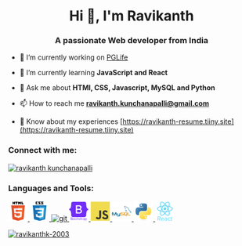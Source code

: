 <h1 align="center">Hi 👋, I'm Ravikanth</h1>
<h3 align="center">A passionate Web developer from India</h3>


- 🔭 I’m currently working on [PGLife](https://github.com/RavikanthK-2003/PGLife)

- 🌱 I’m currently learning **JavaScript and React**

- 💬 Ask me about **HTMl, CSS, Javascript, MySQL and Python**

- 📫 How to reach me **ravikanth.kunchanapalli@gmail.com**

- 📄 Know about my experiences [https://ravikanth-resume.tiiny.site](https://ravikanth-resume.tiiny.site)

<h3 align="left">Connect with me:</h3>
<p align="left">
<a href="https://linkedin.com/in/ravikanth kunchanapalli" target="blank"><img align="center" src="https://raw.githubusercontent.com/rahuldkjain/github-profile-readme-generator/master/src/images/icons/Social/linked-in-alt.svg" alt="ravikanth kunchanapalli" height="30" width="40" /></a>
</p>

<h3 align="left">Languages and Tools:</h3>
<p align="left"> <a href="https://www.w3.org/html/" target="_blank" rel="noreferrer"> <img src="https://raw.githubusercontent.com/devicons/devicon/master/icons/html5/html5-original-wordmark.svg" alt="html5" width="40" height="40"/> </a> <a href="https://www.w3schools.com/css/" target="_blank" rel="noreferrer"> <img src="https://raw.githubusercontent.com/devicons/devicon/master/icons/css3/css3-original-wordmark.svg" alt="css3" width="40" height="40"/> </a><a href="https://git-scm.com/" target="_blank" rel="noreferrer"> <img src="https://www.vectorlogo.zone/logos/git-scm/git-scm-icon.svg" alt="git" width="40" height="40"/> </a>  <a href="https://getbootstrap.com" target="_blank" rel="noreferrer"> <img src="https://raw.githubusercontent.com/devicons/devicon/master/icons/bootstrap/bootstrap-plain-wordmark.svg" alt="bootstrap" width="40" height="40"/> </a> <a href="https://developer.mozilla.org/en-US/docs/Web/JavaScript" target="_blank" rel="noreferrer"> <img src="https://raw.githubusercontent.com/devicons/devicon/master/icons/javascript/javascript-original.svg" alt="javascript" width="40" height="40"/> </a> <a href="https://www.mysql.com/" target="_blank" rel="noreferrer"> <img src="https://raw.githubusercontent.com/devicons/devicon/master/icons/mysql/mysql-original-wordmark.svg" alt="mysql" width="40" height="40"/> </a> <a href="https://www.python.org" target="_blank" rel="noreferrer"> <img src="https://raw.githubusercontent.com/devicons/devicon/master/icons/python/python-original.svg" alt="python" width="40" height="40"/> </a> <a href="https://reactjs.org/" target="_blank" rel="noreferrer"> <img src="https://raw.githubusercontent.com/devicons/devicon/master/icons/react/react-original-wordmark.svg" alt="react" width="40" height="40"/> </a> <a href="https://spring.io/" target="_blank" rel="noreferrer"></p>

<p><img align="center" src="https://github-readme-stats.vercel.app/api/top-langs?username=ravikanthk-2003&show_icons=true&locale=en&layout=compact" alt="ravikanthk-2003" /></p>

